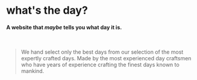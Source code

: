 # what's the day?
#### A website that *maybe* tells you what day it is.

&nbsp;

> We hand select only the best days from our selection of the most expertly crafted days. Made by the most experienced day craftsmen who have years of experience crafting the finest days known to mankind.
